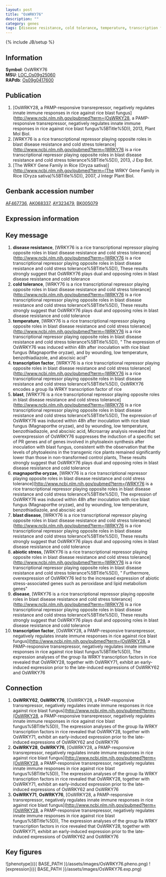 ```yaml
---
layout: post
title: "OsWRKY76"
description: ""
category: genes
tags: [disease resistance, cold tolerance, temperature, transcription factor, blast, magnaporthe oryzae, blast disease, abiotic stress, disease, Gene]
---
```

{% include JB/setup %}

## Information
__Symbol__: OsWRKY76  
__MSU__: [LOC_Os09g25060](http://rice.plantbiology.msu.edu/cgi-bin/ORF_infopage.cgi?orf=LOC_Os09g25060)  
__RAPdb__: [Os09g0417600](http://rapdb.dna.affrc.go.jp/viewer/gbrowse_details/irgsp1?name=Os09g0417600)  

## Publication
1. [OsWRKY28, a PAMP-responsive transrepressor, negatively regulates innate immune responses in rice against rice blast fungus](http://www.ncbi.nlm.nih.gov/pubmed?term=(OsWRKY28, a PAMP-responsive transrepressor, negatively regulates innate immune responses in rice against rice blast fungus%5BTitle%5D)), 2013, Plant Mol Biol.
2. [WRKY76 is a rice transcriptional repressor playing opposite roles in blast disease resistance and cold stress tolerance](http://www.ncbi.nlm.nih.gov/pubmed?term=(WRKY76 is a rice transcriptional repressor playing opposite roles in blast disease resistance and cold stress tolerance%5BTitle%5D)), 2013, J Exp Bot.
3. [The WRKY Gene Family in Rice (Oryza sativa)](http://www.ncbi.nlm.nih.gov/pubmed?term=(The WRKY Gene Family in Rice (Oryza sativa)%5BTitle%5D)), 2007, J Integr Plant Biol.

## Genbank accession number
[AF467736](http://www.ncbi.nlm.nih.gov/nuccore/AF467736), [AK068337](http://www.ncbi.nlm.nih.gov/nuccore/AK068337), [AY323479](http://www.ncbi.nlm.nih.gov/nuccore/AY323479), [BK005079](http://www.ncbi.nlm.nih.gov/nuccore/BK005079)

## Expression information

## Key message
1. __disease resistance__, [WRKY76 is a rice transcriptional repressor playing opposite roles in blast disease resistance and cold stress tolerance](http://www.ncbi.nlm.nih.gov/pubmed?term=(WRKY76 is a rice transcriptional repressor playing opposite roles in blast disease resistance and cold stress tolerance%5BTitle%5D)),  These results strongly suggest that OsWRKY76 plays dual and opposing roles in blast disease resistance and cold tolerance
2. __cold tolerance__, [WRKY76 is a rice transcriptional repressor playing opposite roles in blast disease resistance and cold stress tolerance](http://www.ncbi.nlm.nih.gov/pubmed?term=(WRKY76 is a rice transcriptional repressor playing opposite roles in blast disease resistance and cold stress tolerance%5BTitle%5D)),  These results strongly suggest that OsWRKY76 plays dual and opposing roles in blast disease resistance and cold tolerance
3. __temperature__, [WRKY76 is a rice transcriptional repressor playing opposite roles in blast disease resistance and cold stress tolerance](http://www.ncbi.nlm.nih.gov/pubmed?term=(WRKY76 is a rice transcriptional repressor playing opposite roles in blast disease resistance and cold stress tolerance%5BTitle%5D)), " The expression of OsWRKY76 was induced within 48h after inoculation with rice blast fungus (Magnaporthe oryzae), and by wounding, low temperature, benzothiadiazole, and abscisic acid"
4. __transcription factor__, [WRKY76 is a rice transcriptional repressor playing opposite roles in blast disease resistance and cold stress tolerance](http://www.ncbi.nlm.nih.gov/pubmed?term=(WRKY76 is a rice transcriptional repressor playing opposite roles in blast disease resistance and cold stress tolerance%5BTitle%5D)), OsWRKY76 encodes a group IIa WRKY transcription factor of rice
5. __blast__, [WRKY76 is a rice transcriptional repressor playing opposite roles in blast disease resistance and cold stress tolerance](http://www.ncbi.nlm.nih.gov/pubmed?term=(WRKY76 is a rice transcriptional repressor playing opposite roles in blast disease resistance and cold stress tolerance%5BTitle%5D)),  The expression of OsWRKY76 was induced within 48h after inoculation with rice blast fungus (Magnaporthe oryzae), and by wounding, low temperature, benzothiadiazole, and abscisic acid, Microarray analysis revealed that overexpression of OsWRKY76 suppresses the induction of a specific set of PR genes and of genes involved in phytoalexin synthesis after inoculation with blast fungus, consistent with the observation that the levels of phytoalexins in the transgenic rice plants remained significantly lower than those in non-transformed control plants, These results strongly suggest that OsWRKY76 plays dual and opposing roles in blast disease resistance and cold tolerance
6. __magnaporthe oryzae__, [WRKY76 is a rice transcriptional repressor playing opposite roles in blast disease resistance and cold stress tolerance](http://www.ncbi.nlm.nih.gov/pubmed?term=(WRKY76 is a rice transcriptional repressor playing opposite roles in blast disease resistance and cold stress tolerance%5BTitle%5D)),  The expression of OsWRKY76 was induced within 48h after inoculation with rice blast fungus (Magnaporthe oryzae), and by wounding, low temperature, benzothiadiazole, and abscisic acid
7. __blast disease__, [WRKY76 is a rice transcriptional repressor playing opposite roles in blast disease resistance and cold stress tolerance](http://www.ncbi.nlm.nih.gov/pubmed?term=(WRKY76 is a rice transcriptional repressor playing opposite roles in blast disease resistance and cold stress tolerance%5BTitle%5D)),  These results strongly suggest that OsWRKY76 plays dual and opposing roles in blast disease resistance and cold tolerance
8. __abiotic stress__, [WRKY76 is a rice transcriptional repressor playing opposite roles in blast disease resistance and cold stress tolerance](http://www.ncbi.nlm.nih.gov/pubmed?term=(WRKY76 is a rice transcriptional repressor playing opposite roles in blast disease resistance and cold stress tolerance%5BTitle%5D)), " Furthermore, overexpression of OsWRKY76 led to the increased expression of abiotic stress-associated genes such as peroxidase and lipid metabolism genes"
9. __disease__, [WRKY76 is a rice transcriptional repressor playing opposite roles in blast disease resistance and cold stress tolerance](http://www.ncbi.nlm.nih.gov/pubmed?term=(WRKY76 is a rice transcriptional repressor playing opposite roles in blast disease resistance and cold stress tolerance%5BTitle%5D)),  These results strongly suggest that OsWRKY76 plays dual and opposing roles in blast disease resistance and cold tolerance
10. __transcription factor__, [OsWRKY28, a PAMP-responsive transrepressor, negatively regulates innate immune responses in rice against rice blast fungus](http://www.ncbi.nlm.nih.gov/pubmed?term=(OsWRKY28, a PAMP-responsive transrepressor, negatively regulates innate immune responses in rice against rice blast fungus%5BTitle%5D)),  The expression analyses of the group IIa WRKY transcription factors in rice revealed that OsWRKY28, together with OsWRKY71, exhibit an early-induced expression prior to the late-induced expressions of OsWRKY62 and OsWRKY76

## Connection
1. __OsWRKY62__, __OsWRKY76__, [OsWRKY28, a PAMP-responsive transrepressor, negatively regulates innate immune responses in rice against rice blast fungus](http://www.ncbi.nlm.nih.gov/pubmed?term=(OsWRKY28, a PAMP-responsive transrepressor, negatively regulates innate immune responses in rice against rice blast fungus%5BTitle%5D)),  The expression analyses of the group IIa WRKY transcription factors in rice revealed that OsWRKY28, together with OsWRKY71, exhibit an early-induced expression prior to the late-induced expressions of OsWRKY62 and OsWRKY76
2. __OsWRKY28__, __OsWRKY76__, [OsWRKY28, a PAMP-responsive transrepressor, negatively regulates innate immune responses in rice against rice blast fungus](http://www.ncbi.nlm.nih.gov/pubmed?term=(OsWRKY28, a PAMP-responsive transrepressor, negatively regulates innate immune responses in rice against rice blast fungus%5BTitle%5D)),  The expression analyses of the group IIa WRKY transcription factors in rice revealed that OsWRKY28, together with OsWRKY71, exhibit an early-induced expression prior to the late-induced expressions of OsWRKY62 and OsWRKY76
3. __OsWRKY71__, __OsWRKY76__, [OsWRKY28, a PAMP-responsive transrepressor, negatively regulates innate immune responses in rice against rice blast fungus](http://www.ncbi.nlm.nih.gov/pubmed?term=(OsWRKY28, a PAMP-responsive transrepressor, negatively regulates innate immune responses in rice against rice blast fungus%5BTitle%5D)),  The expression analyses of the group IIa WRKY transcription factors in rice revealed that OsWRKY28, together with OsWRKY71, exhibit an early-induced expression prior to the late-induced expressions of OsWRKY62 and OsWRKY76

## Key figures
![phenotype]({{ BASE_PATH }}/assets/images/OsWRKY76.pheno.png)
![expression]({{ BASE_PATH }}/assets/images/OsWRKY76.exp.png)


